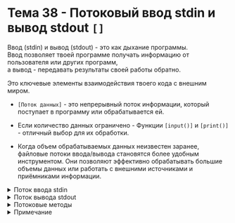 # Тема 38 - Потоковый ввод stdin и вывод stdout `[]`

Ввод (stdin) и вывод (stdout) - это как дыхание программы.  
Ввод позволяет твоей программе получать информацию от пользователя или других программ,  
а вывод - передавать результаты своей работы обратно.  

Это ключевые элементы взаимодействия твоего кода с внешним миром. 


- `[Поток данных]` - это непрерывный поток информации, который поступает в программу или обрабатывается ей.

- Если количество данных ограничено - Функции `[input()]` и `[print()]` - отличный выбор для их обработки.
- Когда объем обрабатываемых данных неизвестен заранее, файловые потоки ввода/вывода становятся более удобным инструментом. Они позволяют эффективно обрабатывать большие объемы данных или работать с внешними источниками и приёмниками информации.




<details>
  <summary>Поток ввода stdin</summary>

- `[Поток ввода]` - это последовательный поток данных, который поступает в программу из внешних источников (клавиатура, файлы, сетевые соединения и др.) и который программа может читать и обрабатывать.
- `[input()]` - функция, ожидающая ввода данных от пользователя. Объём данных должен быть известен заранее.
- `[sys.stdin]` - файловый объект, поток ввода. Это объект, который предоставляет доступ к данным, которые подаются на вход программе. Это может быть как ввод с клавиатуры, так и ввод из файла, если ввод перенаправлен. Объём данных может быть неизвестен заранее.
  
     - Данные поступают в программу и временно сохраняются в потоке ввода (sys.stdin). В момент прочтения, данные пропадают из потока ввода, так как он хранит их до тех пор, пока они не будут прочитаны.
- `[sys.stdin]` - Является итератором. Как только данные прочитаны, они удаляются из потока ввода безвозвратно.
#
- Чтобы работать с потоком ввода (sys.stdin), необходимо подключить модуль `[sys]` стандартной командой `[import sys]`.
#
### Что бы остановить потоковый ввод:
- `[Ctrl + D]` - если работаете в консоли Linux или IDE PyCharm
- `[Ctrl + Z]` затем `[Enter]` - если работаете в консоли Windows
#
### Считывание входных данных в одну строку:

-  C помощью списочного выражения:
```
data = [line.strip() for line in sys.stdin]
```
- C помощью функции высшего порядка `[map()]`:
```
data = list(map(str.strip, sys.stdin))
```
#
### Методы read() и readlines():

- `[readlines()]` - Позволяет считать все строки из итератора (с сохранением символов перевода строки) в список.
- Возвращает список, в котором каждый элемент оканчивается сиволом переноса строки `[\n]`
```
import sys

data = sys.stdin.readlines()
```
- `[read()]` - Позволяет считать многострочный текст из стандартного потока ввода в текстовую переменную без разделения на строки.
- Возвращает строку, весь текст будет представлен в одной строке.
```
import sys

data = sys.stdin.read()
```

</details>
<details>
  <summary>Поток вывода stdout</summary>

- `[Поток вsвода]` - это последовательный поток данных, который передается из программы во внешние источники, (экран консоли, файлы или другие устройства) и представляет собой выходные результаты работы программы.
- `[print()]` - Выводит данные на экран или в другие устройства. Объём данных должен быть известен заранее.
- `[sys.stdout]` - файловый объект, поток вывода. Это объект, который предоставляет доступ к данным, идущим на вывод программы.
  
     - По умолчанию функция print() перенаправляет вывод данных именно в sys.stdout
     - Можно самостоятельно писать в поток вывода при помощи метода `[write()]`
```
import sys

print('Hello')                 # Hello
sys.stdout.write('world!')     
print('from')                  #world!from
sys.stdout.write('python\n')   # python
print('Bye-bye')               # Bye-bye
```
- `[print()]` - добавляет перевод на новую строку
- `[sys.stdout.write()]` - для переноса строки требует символа `[\n]`
- При использовании потока вывода `[sys.stdout]` нам нужно самостоятельно преобразовывать данные к строковому типу данных (функция print() это делает автоматически).

</details>
<details>
  <summary>Потоковые методы</summary>

### Поток ввода (stdin):
#
1) `[read()]` - Позволяет считать многострочный текст из стандартного потока ввода в текстовую переменную без разделения на строки.
- Возвращает строку, весь текст будет представлен в одной строке.
```
import sys

data = sys.stdin.read()
```
#
2) `[readlines()]` - Позволяет считать все строки из итератора (с сохранением символов перевода строки) в список.
- Возвращает список, в котором каждый элемент оканчивается сиволом переноса строки `[\n]`
```
import sys

data = sys.stdin.readlines()
```
#
3) `[readline(size)]` - используется для чтения одной строки из потока ввода. Если метод вызывается без аргумента, он считывает строку до символа новой строки ('\n')
- `[size]` - позволяет указать колличество символов в строке, которые нужно считать.
```
import sys

line = sys.stdin.readline()
print(f"Прочитано из stdin: {line}")
```

#
### Поток вывода (stdout):

1) `[write(s)]` - используется для записи строки s в поток вывода (stdout).
- Этот метод не добавляет символ новой строки ('\n') в конце строки, поэтому если нужно добавить перевод строки, его следует явно добавить в строку
```
import sys

# Запись строки в stdout
sys.stdout.write("Привет, мир!")

# Запись строки с переводом строки
sys.stdout.write("Это новая строка.\n")
```
#
2) `[flush()]` - используется для явного сброса буфера вывода.
- Буферизация вывода — это механизм, при котором данные сначала накапливаются в буфере, а затем записываются в устройство вывода. 
```
import sys

# Запись строки в stdout с использованием буферизации
sys.stdout.write("Привет, мир!")

# Сброс буфера, чтобы данные были немедленно записаны в устройство вывода
sys.stdout.flush()

# Запись еще одной строки
sys.stdout.write("Это новая строка.\n")
```
- В Python буферизация ввода/вывода - это механизм, при котором данные сначала собираются во временном хранилище (буфере), а затем отправляются в устройство вывода.
#
3) `[writelines(lines)]` - используется для записи списка строк lines в поток вывода (stdout) без добавления разделителей между строками.
- Не добавляет символ новой строки (\n) между строками, поэтому, если необходимо, разделители следует добавить вручную.
```
import sys

# Список строк для записи
lines = ["Первая строка", "Вторая строка", "Третья строка"]

# Запись списка строк в stdout с использованием writelines
sys.stdout.writelines(line + '\n' for line in lines)
```

</details>
<details>
  <summary>Примечание</summary>

- `[strip()]` - строковый метод, удаляющий с обоих концов строки пробелы, символы табуляции и переноса строки. 
  
</details>























